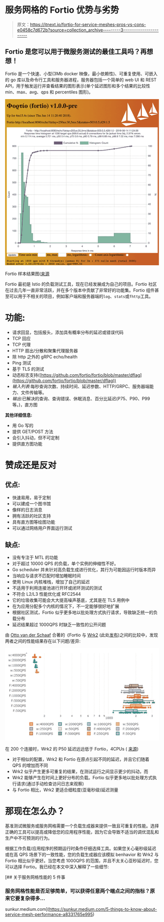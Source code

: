 # 服务网格的 Fortio 优势与劣势

> 原文：<https://itnext.io/fortio-for-service-meshes-pros-vs-cons-e0458c7d672b?source=collection_archive---------3----------------------->

## Fortio 是您可以用于微服务测试的最佳工具吗？再想想！

Fortio 是一个快速、小型(3Mb docker 映像，最小依赖性)、可重复使用、可嵌入的 go 库以及命令行工具和服务器进程，服务器包括一个简单的 web UI 和 REST API，用于触发运行并查看结果的图形表示(单个延迟图形和多个结果的比较性 min、max、avg、qps 和 percentiles 图形)。

![](img/2795035e734d2c649736384051f90b9a.png)

Fortio 样本结果图([来源](https://github.com/fortio/fortio)

Fortio 最初是 Istio 的负载测试工具，现在已经发展成为自己的项目。Fortio 社区在过去几年一直非常活跃，并在多个版本中贡献了非常好的功能集。Fortio 组件甚至可以用于不相关的项目，例如客户端和服务器端的`log`、`stats`或`fhttp`工具。

# **功能:**

*   请求回显，包括报头，添加具有概率分布的延迟或错误代码
*   TCP 回应
*   TCP 代理
*   HTTP 扇出/分散和聚集代理服务器
*   除 http 之外的 gRPC echo/health
*   Ping 测试
*   基于 TLS 的测试
*   动态标志支持([https://github.com/fortio/fortio/blob/master/dflag](https://github.com/fortio/fortio/blob/master/dflag))
*   *输入列表*:每秒查询次数、持续时间、延迟参数、HTTP/GRPC、服务器端能力、文件传输等。
*   *输出*:已解决的查询、查询错误、休眠消息、百分比延迟(P75、P90、P99 等。)，直方图

**其他详细信息:**

*   用 Go 写的
*   提供 GET/POST 方法
*   会引入抖动，但不可定制
*   提供直方图功能

# 赞成还是反对

## **优点:**

*   快速易用，易于定制
*   可以建成一个图书馆
*   像样的日志消息
*   拥有活跃的社区支持
*   具有直方图等绘图功能
*   可以通过网络用户界面运行测试

## **缺点:**

*   没有专注于 MTL 的功能
*   对于超过 10000 QPS 的负载，单个实例的伸缩性不好。
*   Go scheduler 并未针对高负载生成进行优化，其行为可能因运行时版本而异
*   当响应与请求不匹配时增加睡眠时间
*   使用 Linux 内核堆栈，增加了自己的延迟
*   不适用于利用连接池进行开环或闭环测试的测试
*   不符合 L2/L3 性能优化或 RFC2544
*   它的垃圾收集可能会大大提高噪声基底，尤其是在 TLS 用例中
*   在为应用分配多个内核的情况下，不一定能够很好地扩展
*   根据社区测试，Fortio 似乎更多地以批处理方式执行请求，导致缺乏统一的负载分布
*   延迟结果超过 1000QPS 时缺乏一致性的公开问题

由 [Otto van der Schaaf](https://medium.com/u/b7b39d3d5691?source=post_page-----e0458c7d672b--------------------------------) 合著的《Fortio 与 [Wrk2](https://github.com/giltene/wrk2) (此处[发布](https://docs.google.com/document/d/10xeQuEjUjdmfFq36kGrxI6v78GKHspqn_Nb-pohKfOo/edit?pli=1#))之间的比较中，发现两者之间的性能结果存在以下问题/差异:

![](img/dbb99a4d348bfcad0b05b05f3000bab3.png)

在 200 个连接时，Wrk2 的 P50 延迟远远低于 Fortio，4CPUs ( [来源](https://docs.google.com/document/d/10xeQuEjUjdmfFq36kGrxI6v78GKHspqn_Nb-pohKfOo/edit?pli=1#))

*   对于相似的配置，Wrk2 和 Fortio 在原点引起不同的延迟，并且它们随着 QPS 的增加而不同
*   Wrk2 似乎产生更多可重复的结果，在测试运行之间显示更少的抖动，而
*   Wrk2 能够产生在时间上更好分布的负载。Fortio 似乎更多地以批处理方式执行请求(通过手动检查访问日志来观察)
*   与 Fortio 相比，Wrk2 更适合细粒度(亚毫秒级)延迟测量

# 那现在怎么办？

基准测试微服务或服务网格需要一个负载生成器来提供一致且可重复的性能。选择正确的工具可以提高或降低您的应用程序性能，因为它会导致不适当的调优混乱和生产中不可预测的行为。

根据工作负载/应用程序的预期运行时条件仔细选择工具。如果您关心毫秒级延迟或在高 QPS 场景下的一致性能，您的负载生成器应该模拟 benhavior 和 Wrk2 与 Fortio 相比似乎更好。当您考虑 1000QPS 的范围，并且不太关心亚秒延迟时，您可以选择 Fortio。我已经在本文中深入解释了一些细节:

[](https://sunkur.medium.com/5-things-to-know-about-service-mesh-performance-a8331765e995) [## 关于服务网格性能的 5 件事

### 服务网格性能是否足够简单，可以获得任意两个端点之间的指标？原来它要复杂得多…

sunkur.medium.com](https://sunkur.medium.com/5-things-to-know-about-service-mesh-performance-a8331765e995)
